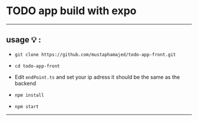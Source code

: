 # TODO app build with expo 
<hr>


 ## usage :bulb: :

 - `git clone https://github.com/mustaphamajed/todo-app-front.git` 

- `cd todo-app-front`

- Edit `endPoint.ts` and set your ip adress it should be the same as the backend 

- `npm install`

- `npm start`  

 <hr>
